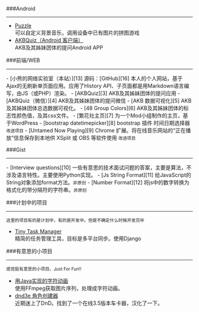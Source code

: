 
###Android
  <hr/>  

  - [Puzzle][1]  
    可以自定义背景音乐，调用设备中已有图片的拼图游戏  
  - [AKBQuiz（Android 客户端）][2]  
    AKB及其姊妹团体的提问Android APP  

###前端/WEB
<hr/>
  - [小熊的网络实验室（本站）][13] 源码：[GitHub][16]  
      本人的个人网站，基于Ajax的无刷新单页面应用。应用了History API、子页面都是用Markdown语言编写，由JS（或PHP）渲染。
  - [AKBQuiz][3]  
      AKB及其姊妹团体的提问应用
  - [AKBQuiz（微信）][4]  
      AKB及其姊妹团体的提问微信
  - [AKB 数据可视化][5]  
    AKB及其姊妹团体总选数据可视化。  
  - [48 Group Colors][6]  
    AKB及其姊妹团体的标志性颜色值，及其css文件。
  - [繁花社主页][7]  
    为一个Mod小组制作的主页，基于WordPress
  - [bootstrap datetimepicker][8]  
    bootstrap 插件 时间日期选择器 <small>改进项目</small>
  - [Untamed Now Playing][9]  
    Chrome 扩展。将在线音乐网站的“正在播放”信息保存到本地供 XSplit 或 OBS 等软件使用 <small>改进项目</small>


###Gist
<hr/>
  - [Interview questions][10]  
    一些有意思的技术面试问题的答案，主要是算法，不涉及语言特性。主要使用Python实现。
  - [Js String Format][11]  
    给JavaScript的String对象添加format方法。<small>非原创</small>
  - [Number Format][12]  
    将js中的数字转换为格式化的带分隔符的字符串。<small>非原创</small>

###计划中的项目
<hr/>
<small>这里的项目有的是计划中，有的是开发中。但是不确定什么时候开发完毕</small>

  - [Tiny Task Manager][13]  
    精简的任务管理工具，目标是多平台同步。使用Django  

###有意思的小项目
<hr/>
<small>感觉挺有意思的小项目，Just For Fun!!</small>  

  - [用Java实现的字符动画][14]   
    使用FFmpeg获取图片序列，处理成字符动画。  
  - [dnd3e 角色创建器][15]   
    近期迷上了DnD。找到了一个在线3.5版本车卡器，汉化了一下。  
    


  [1]: http://v.youku.com/v_show/id_XNDA4MjE1ODg4.html
  [2]: https://code.google.com/p/akbquiz/
  [3]: http://fanhuashe.sinaapp.com/quiz/
  [4]: ./home
  [5]: http://fanhuashe.sinaapp.com/charts/
  [6]: ./colorpicker
  [7]: http://fanhuashe.sinaapp.com
  [8]: https://github.com/CuGBabyBeaR/bootstrap-datetimepicker
  [9]: https://github.com/CuGBabyBeaR/Untamed-Now-Playing
  [10]: https://github.com/CuGBabyBeaR/Interview-questions
  [11]: ./strformat
  [12]: ./numberformat
  [13]: ./home
  [14]: http://v.youku.com/v_show/id_XNTE0MzY4OTEy.html
  [15]:./dndcg3e.html
  [16]: https://github.com/CuGBabyBeaR/cugbabybear.github.io
